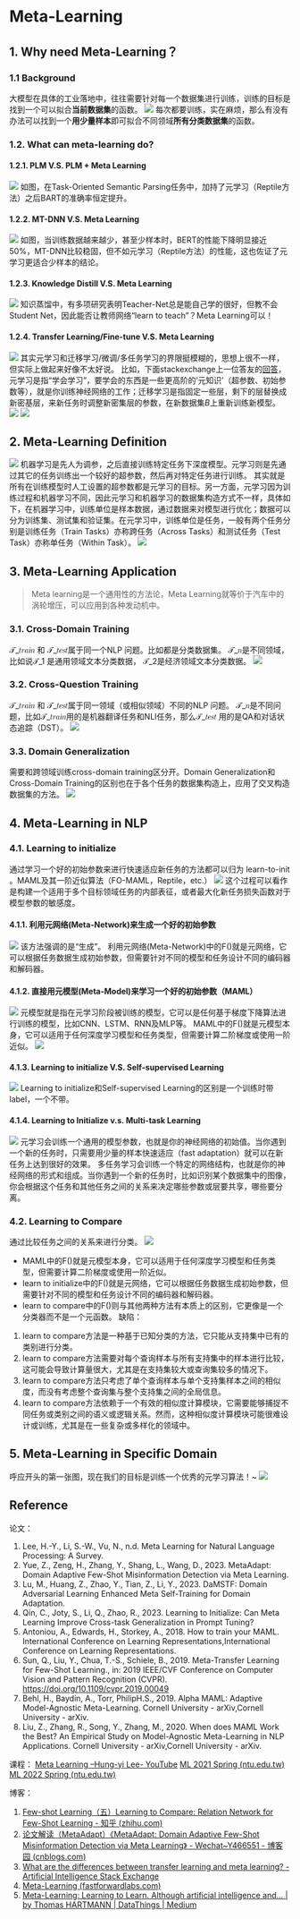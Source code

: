 # Meta-Learning

## 1. Why need Meta-Learning？

### 1.1 Background
大模型在具体的工业落地中，往往需要针对每一个数据集进行训练，训练的目标是找到一个可以拟合**当前数据集**的函数。
![](/assets/img/2023-09-13-MetaLearning/2023-09-13-14-52-56.png)
每次都要训练，实在麻烦，那么有没有办法可以找到一个**用少量样本**即可拟合不同领域**所有分类数据集**的函数。

### 1.2. What can meta-learning do?
#### 1.2.1. PLM V.S. PLM + Meta Learning 
![](/assets/img/2023-09-13-MetaLearning/2023-09-13-14-59-51.png)
如图，在Task-Oriented Semantic Parsing任务中，加持了元学习（Reptile方法）之后BART的准确率恒定提升。

#### 1.2.2. MT-DNN V.S. Meta Learning
![](/assets/img/2023-09-13-MetaLearning/2023-09-13-15-00-42.png)
如图，当训练数据越来越少，甚至少样本时，BERT的性能下降明显接近50%，MT-DNN比较稳固，但不如元学习（Reptile方法）的性能，这也佐证了元学习更适合少样本的结论。

#### 1.2.3. Knowledge Distill V.S. Meta Learning
![](/assets/img/2023-09-13-MetaLearning/2023-09-13-15-06-48.png)
知识蒸馏中，有多项研究表明Teacher-Net总是能自己学的很好，但教不会Student Net，因此能否让教师网络“learn to teach”？Meta Learning可以！

#### 1.2.4. Transfer Learning/Fine-tune V.S. Meta Learning
![](/assets/img/2023-09-13-MetaLearning/2023-09-13-15-14-00.png)
其实元学习和迁移学习/微调/多任务学习的界限挺模糊的，思想上很不一样，但实际上做起来好像不太好说。
比如，下面stackexchange上一位答友的[回答](https://ai.stackexchange.com/questions/18232/what-are-the-differences-between-transfer-learning-and-meta-learning)，元学习是指“学会学习”，要学会的东西是一些更高阶的‘元知识’（超参数、初始参数等），就是你训练神经网络的工作；迁移学习是指固定一些层，剩下的层替换成新密基层，来新任务时调整新密集层的参数，在新数据集$B$上重新训练新模型。
![](/assets/img/2023-09-13-MetaLearning/2023-09-13-15-27-46.png)
![](/assets/img/2023-09-13-MetaLearning/2023-09-13-16-28-09.png)

## 2. Meta-Learning Definition
![](/assets/img/2023-09-13-MetaLearning/2023-09-13-16-30-36.png)
机器学习是先人为调参，之后直接训练特定任务下深度模型。元学习则是先通过其它的任务训练出一个较好的超参数，然后再对特定任务进行训练。
其实就是所有在训练模型时人工设置的超参数都是元学习的目标。另一方面，元学习因为训练过程和机器学习不同，因此元学习和机器学习的数据集构造方式不一样，具体如下，在机器学习中，训练单位是样本数据，通过数据来对模型进行优化；数据可以分为训练集、测试集和验证集。在元学习中，训练单位是任务，一般有两个任务分别是训练任务（Train Tasks）亦称跨任务（Across Tasks）和测试任务（Test Task）亦称单任务（Within Task）。
![](/assets/img/2023-09-13-MetaLearning/2023-09-13-16-33-42.png)

## 3. Meta-Learning Application
> Meta learning是一个通用性的方法论，Meta Learning就等价于汽车中的涡轮增压，可以应用到各种发动机中。

### 3.1. Cross-Domain Training
𝒯_𝑡𝑟𝑎𝑖𝑛 和 𝒯_𝑡𝑒𝑠𝑡属于同一个NLP 问题。比如都是分类数据集。
𝒯_𝑛是不同领域，比如说𝒯_1 是通用领域文本分类数据， 𝒯_2是经济领域文本分类数据。
![](/assets/img/2023-09-13-MetaLearning/2023-09-13-16-38-17.png)

### 3.2. Cross-Question Training
𝒯_𝑡𝑟𝑎𝑖𝑛 和 𝒯_𝑡𝑒𝑠𝑡属于同一领域（或相似领域）不同的NLP 问题。
𝒯_𝑛是不同问题，比如𝒯_𝑡𝑟𝑎𝑖𝑛用的是机器翻译任务和NLI任务，那么𝒯_𝑡𝑒𝑠𝑡 用的是QA和对话状态追踪（DST）。
![](/assets/img/2023-09-13-MetaLearning/2023-09-13-16-39-53.png)

### 3.3. Domain Generalization
需要和跨领域训练cross-domain training区分开。Domain Generalization和Cross-Domain Training的区别也在于各个任务的数据集构造上，应用了交叉构造数据集的方法。
![](/assets/img/2023-09-13-MetaLearning/2023-09-13-16-41-05.png)

## 4. Meta-Learning in NLP

### 4.1. Learning to initialize
通过学习一个好的初始参数来进行快速适应新任务的方法都可以归为 learn-to-init 。MAML及其一阶近似算法（FO-MAML，Reptile，etc.）
![](/assets/img/2023-09-13-MetaLearning/2023-09-13-16-44-10.png)
这个过程可以看作是构建一个适用于多个目标领域任务的内部表征，或者最大化新任务损失函数对于模型参数的敏感度。

#### 4.1.1. 利用元网络(Meta-Network)来生成一个好的初始参数
![](/assets/img/2023-09-13-MetaLearning/2023-09-13-16-45-32.png)
该方法强调的是“生成”。
利用元网络(Meta-Network)中的F()就是元网络，它可以根据任务数据生成初始参数，但需要针对不同的模型和任务设计不同的编码器和解码器。

#### 4.1.2. 直接用元模型(Meta-Model)来学习一个好的初始参数（MAML）
![](/assets/img/2023-09-13-MetaLearning/2023-09-13-16-47-16.png)
元模型就是指在元学习阶段被训练的模型，它可以是任何基于梯度下降算法进行训练的模型，比如CNN、LSTM、RNN及MLP等。
MAML中的F()就是元模型本身，它可以适用于任何深度学习模型和任务类型，但需要计算二阶梯度或使用一阶近似。
![](/assets/img/2023-09-13-MetaLearning/2023-09-13-16-49-12.png)

#### 4.1.3. Learning to initialize V.S. Self-supervised Learning
![](/assets/img/2023-09-13-MetaLearning/2023-09-13-16-52-09.png)
Learning to initialize和Self-supervised Learning的区别是一个训练时带label，一个不带。

#### 4.1.4. Learning to Initialize v.s. Multi-task Learning
![](/assets/img/2023-09-13-MetaLearning/2023-09-13-16-53-31.png)
元学习会训练一个通用的模型参数，也就是你的神经网络的初始值。当你遇到一个新的任务时，只需要用少量的样本快速适应（fast adaptation）就可以在新任务上达到很好的效果。
多任务学习会训练一个特定的网络结构，也就是你的神经网络的形式和组成。当你遇到一个新的任务时，比如识别某个数据集中的图像，你会根据这个任务和其他任务之间的关系来决定哪些参数或层要共享，哪些要分离。

### 4.2. Learning to Compare
通过比较任务之间的关系来进行分类。
![](/assets/img/2023-09-13-MetaLearning/2023-09-13-16-55-00.png)
* MAML中的F()就是元模型本身，它可以适用于任何深度学习模型和任务类型，但需要计算二阶梯度或使用一阶近似。
* learn to initialize中的F()就是元网络，它可以根据任务数据生成初始参数，但需要针对不同的模型和任务设计不同的编码器和解码器。
* learn to compare中的F()则与其他两种方法有本质上的区别，它更像是一个分类器而不是一个元函数。
缺陷：
1. learn to compare方法是一种基于已知分类的方法，它只能从支持集中已有的类别进行分类。
2. learn to compare方法需要对每个查询样本与所有支持集中的样本进行比较，这可能会导致计算量很大，尤其是在支持集较大或查询集较多的情况下。
3. learn to compare方法只考虑了单个查询样本与单个支持集样本之间的相似度，而没有考虑整个查询集与整个支持集之间的全局信息。
4. learn to compare方法依赖于一个有效的相似度计算模块，它需要能够捕捉不同任务或类别之间的语义或逻辑关系。然而，这种相似度计算模块可能很难设计或训练，尤其是在一些复杂或多样化的领域中。

## 5. Meta-Learning in Specific Domain
呼应开头的第一张图，现在我们的目标是训练一个优秀的元学习算法！~
![](/assets/img/2023-09-13-MetaLearning/2023-09-13-16-59-12.png)

## Reference
论文：
1. Lee, H.-Y., Li, S.-W., Vu, N., n.d. Meta Learning for Natural Language Processing: A Survey.
2. Yue, Z., Zeng, H., Zhang, Y., Shang, L., Wang, D., 2023. MetaAdapt: Domain Adaptive Few-Shot Misinformation Detection via Meta Learning.
3. Lu, M., Huang, Z., Zhao, Y., Tian, Z., Li, Y., 2023. DaMSTF: Domain Adversarial Learning Enhanced Meta Self-Training for Domain Adaptation.
4. Qin, C., Joty, S., Li, Q., Zhao, R., 2023. Learning to Initialize: Can Meta Learning Improve Cross-task Generalization in Prompt Tuning?
5. Antoniou, A., Edwards, H., Storkey, A., 2018. How to train your MAML. International Conference on Learning Representations,International Conference on Learning Representations.
6. Sun, Q., Liu, Y., Chua, T.-S., Schiele, B., 2019. Meta-Transfer Learning for Few-Shot Learning., in: 2019 IEEE/CVF Conference on Computer Vision and Pattern Recognition (CVPR). https://doi.org/10.1109/cvpr.2019.00049
7. Behl, H., Baydin, A., Torr, PhilipH.S., 2019. Alpha MAML: Adaptive Model-Agnostic Meta-Learning. Cornell University - arXiv,Cornell University - arXiv.
8. Liu, Z., Zhang, R., Song, Y., Zhang, M., 2020. When does MAML Work the Best? An Empirical Study on Model-Agnostic Meta-Learning in NLP Applications. Cornell University - arXiv,Cornell University - arXiv.

课程：
[Meta Learning –Hung-yi Lee- YouTube](https://www.youtube.com/watch?v=EkAqYbpCYAc&list=PLJV_el3uVTsOK_ZK5L0Iv_EQoL1JefRL4&index=32)
[ML 2021 Spring (ntu.edu.tw)](https://speech.ee.ntu.edu.tw/~hylee/ml/2021-spring.php)
[ML 2022 Spring (ntu.edu.tw)](https://speech.ee.ntu.edu.tw/~hylee/ml/2022-spring.php)

博客：
1. [Few-shot Learning（五）Learning to Compare: Relation Network for Few-Shot Learning - 知乎 (zhihu.com)](https://zhuanlan.zhihu.com/p/614026548)
2. [论文解读（MetaAdapt）《MetaAdapt: Domain Adaptive Few-Shot Misinformation Detection via Meta Learning》 - Wechat~Y466551 - 博客园 (cnblogs.com)](https://www.cnblogs.com/BlairGrowing/p/17652322.html)
3. [What are the differences between transfer learning and meta learning? - Artificial Intelligence Stack Exchange](https://ai.stackexchange.com/questions/18232/what-are-the-differences-between-transfer-learning-and-meta-learning)
4. [Meta-Learning (fastforwardlabs.com)](https://meta-learning.fastforwardlabs.com/#why-should-we-care%3F)
5. [Meta-Learning: Learning to Learn. Although artificial intelligence and… | by Thomas HARTMANN | DataThings | Medium](https://medium.com/datathings/meta-learning-learning-to-learn-a55cadd32b17)

